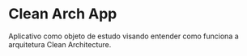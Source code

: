 # Clean Arch App

Aplicativo como objeto de estudo visando entender como funciona a arquitetura Clean Architecture.
